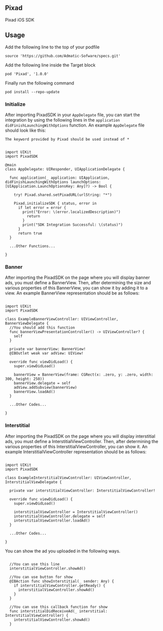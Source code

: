 ## Pixad
Pixad iOS SDK

## Usage
Add the following line to the top of your podfile

<pre><code>source 'https://github.com/Admatic-Sofware/specs.git'</code></pre>

Add the following line inside the Target block

<pre><code>pod 'Pixad', '1.0.0'</code></pre>

Finally run the following command

<pre><code>pod install --repo-update</code></pre>

### Initialize

After importing PixadSDK in your `AppDelegate` file, you can start the integration by using the following lines in the `application didFinishLaunchingWithOptions` function. An example `AppDelegate` file should look like this:

`The keyword provided by Pixad should be used instead of *`

<pre><code>
import UIKit
import PixadSDK

@main
class AppDelegate: UIResponder, UIApplicationDelegate {

  func application(_ application: UIApplication, didFinishLaunchingWithOptions launchOptions: [UIApplication.LaunchOptionsKey: Any]?) -> Bool {
        
    try! Pixad.shared.setPixadURL(urlString: "*")
        
    Pixad.initializeSDK { status, error in
      if let error = error {
        print("Error: \(error.localizedDescription)")
          return
        }
        print("SDK Integration Successful: \(status)")
      }  
      return true
  }
  
  ...Other Functions...
  
}  
</code></pre>

### Banner

After importing the PixadSDK on the page where you will display banner ads, you must define a BannerView. Then, after determining the size and various properties of this BannerView, you can show it by adding it to a view. An example BannerView representation should be as follows:

<pre><code>
import UIKit
import PixadSDK

class ExampleBannerViewController: UIViewController, BannerViewDelegate {
  //You should add this function
  func bannerViewPresentationController() -> UIViewController? {
    self
  }
  
  private var bannerView: BannerView!
  @IBOutlet weak var adView: UIView!
    
  override func viewDidLoad() {
    super.viewDidLoad()
  
    bannerView = BannerView(frame: CGRect(x: .zero, y: .zero, width: 300, height: 250))
    bannerView.delegate = self
    adView.addSubview(bannerView)
    bannerView.loadAd()
  }
    
  ...Other Codes...
  
}</code></pre>

### Interstitial

After importing the PixadSDK on the page where you will display interstitial ads, you must define a InterstitialViewController. Then, after determining the various properties of this InterstitialViewController, you can show it. An example InterstitialViewController representation should be as follows:

<pre><code>
import UIKit
import PixadSDK

class ExampleInterstitialViewController: UIViewController, InterstitialViewDelegate {
  
  private var interstitialViewController: InterstitialViewController!
    
  override func viewDidLoad() {
    super.viewDidLoad()
  
    interstitialViewController = InterstitialViewController()
    interstitialViewController.delegate = self
    interstitialViewController.loadAd()
  }
    
  ...Other Codes...
  
}</code></pre>

You can show the ad you uploaded in the following ways.

<pre><code>
  //You can use this line
  interstitialViewController.showAd()

  //You can use button for show
  @IBAction func showInterstitial(_ sender: Any) {
    if interstitialViewController.getReady() {
      interstitialViewController.showAd()
    }
  }

  //You can use this callback function for show
  func interstitialDidReceiveAd(_ interstitial: InterstitialViewController) {
    interstitialViewController.showAd()
  }
</code></pre>
